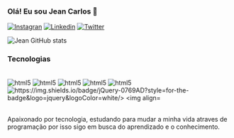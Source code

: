 ### Olá! Eu sou Jean Carlos 👋 


[![Instagran](https://img.shields.io/badge/Instagram-E4405F?style=for-the-badge&logo=instagram&logoColor=whit)](https://www.instagram.com/greatdeveloper_/)
[![Linkedin](https://img.shields.io/badge/LinkedIn-0077B5?style=for-the-badge&logo=linkedin&logoColor=white)](https://www.linkedin.com/in/jean-carlos-19899940?lipi=urn%3Ali%3Apage%3Ad_flagship3_profile_view_base_contact_details%3B1U4daSQlQ5mWQx3zIBRNLw%3D%3D)
[![Twitter](https://img.shields.io/badge/Twitter-1DA1F2?style=for-the-badge&logo=twitter&logoColor=white)](https://twitter.com/GreatDeveloper_)

![Jean GitHub stats](https://github-readme-stats.vercel.app/api?username=JeanNeres&show_icons=true&theme=dracula)

### Tecnologias

<div style="display: inline_block"><br/>
<img align="center" alt= "html5" src ="https://img.shields.io/badge/HTML5-E34F26?style=for-the-badge&logo=html5&logoColor=white" />
<img align="center" alt= "html5" src ="https://img.shields.io/badge/CSS-239120?&style=for-the-badge&logo=css3&logoColor=white" />
<img align="center" alt= "html5" src ="https://img.shields.io/badge/JavaScript-F7DF1E?style=for-the-badge&logo=javascript&logoColor=black" />
<img align="center" alt= "html5" src ="https://img.shields.io/badge/React-20232A?style=for-the-badge&logo=react&logoColor=61DAFB" />
<img align="center" alt= "html5" src ="https://img.shields.io/badge/MongoDB-4EA94B?style=for-the-badge&logo=mongodb&logoColor=white" />
<img align="center" alt= "https://img.shields.io/badge/jQuery-0769AD?style=for-the-badge&logo=jquery&logoColor=white/>
<img align="center" alt= "html5" src ="https://img.shields.io/badge/Node.js-43853D?style=for-the-badge&logo=node.js&logoColor=white" />
</div> </br>

Apaixonado por tecnologia, estudando para mudar a minha vida atraves de programação por isso sigo em busca do aprendizado e o conhecimento.
